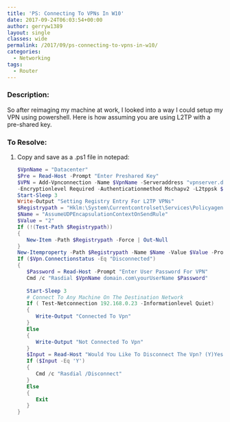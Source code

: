 ```yaml
---
title: 'PS: Connecting To VPNs In W10'
date: 2017-09-24T06:03:54+00:00
author: gerryw1389
layout: single
classes: wide
permalink: /2017/09/ps-connecting-to-vpns-in-w10/
categories:
  - Networking
tags:
  - Router
---
```

<!--more-->

### Description:

So after reimaging my machine at work, I looked into a way I could setup my VPN using powershell. Here is how assuming you are using L2TP with a pre-shared key.

### To Resolve:

1. Copy and save as a .ps1 file in notepad:

   ```powershell
   $VpnName = "Datacenter"
   $Pre = Read-Host -Prompt "Enter Preshared Key"
   $VPN = Add-Vpnconnection -Name $VpnName -Serveraddress "vpnserver.domain.com" -Tunneltype L2tp `
   -Encryptionlevel Required -Authenticationmethod Mschapv2 -L2tppsk $Pre -Remembercredential -Passthru
   Start-Sleep 3
   Write-Output "Setting Registry Entry For L2TP VPNs"
   $Registrypath = "Hklm:\System\Currentcontrolset\Services\Policyagent"
   $Name = "AssumeUDPEncapsulationContextOnSendRule"
   $Value = "2"
   If (!(Test-Path $Registrypath))
   {
      New-Item -Path $Registrypath -Force | Out-Null
   }
   New-Itemproperty -Path $Registrypath -Name $Name -Value $Value -Propertytype Dword -Force | Out-Null
   If ($Vpn.Connectionstatus -Eq "Disconnected")
   {
      $Password = Read-Host -Prompt "Enter User Password For VPN"
      Cmd /c "Rasdial $VpnName domain.com\yourUserName $Password"
      
      Start-Sleep 3
      # Connect To Any Machine On The Destination Network
      If ( Test-Netconnection 192.168.0.23 -Informationlevel Quiet)
      {
         Write-Output "Connected To Vpn"
      }
      Else
      {
         Write-Output "Not Connected To Vpn"
      }
      $Input = Read-Host "Would You Like To Disconnect The Vpn? (Y)Yes Or (N)No"
      If ($Input -Eq 'Y')
      {
         Cmd /c "Rasdial /Disconnect"
      }
      Else
      {
         Exit
      }
   }
   ```

